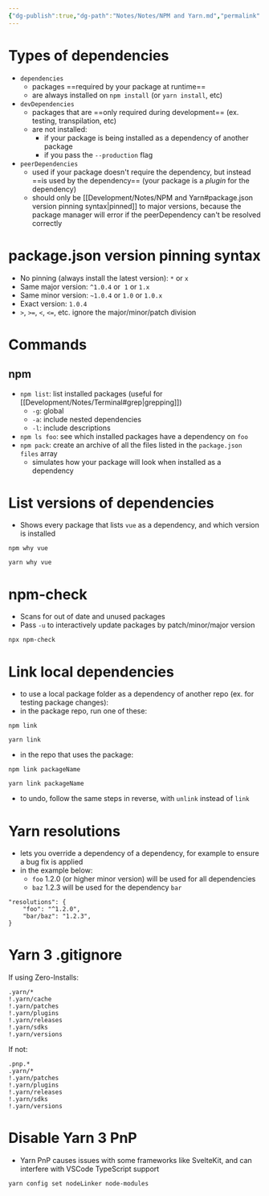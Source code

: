 ```yaml
---
{"dg-publish":true,"dg-path":"Notes/Notes/NPM and Yarn.md","permalink":"/notes/notes/npm-and-yarn/","tags":["tech/web"]}
---
```



# Types of dependencies

- `dependencies`
    - packages ==required by your package at runtime==
    - are always installed on `npm install` (or `yarn install`, etc)
- `devDependencies`
    - packages that are ==only required during development== (ex. testing, transpilation, etc)
    - are not installed:
        - if your package is being installed as a dependency of another package
        - if you pass the `--production` flag
- `peerDependencies`
    - used if your package doesn't require the dependency, but instead ==is used by the dependency== (your package is a *plugin* for the dependency)
    - should only be [[Development/Notes/NPM and Yarn#package.json version pinning syntax\|pinned]] to major versions, because the package manager will error if the peerDependency can't be resolved correctly

# package.json version pinning syntax

- No pinning (always install the latest version): `*` or `x`
- Same major version: `^1.0.4` or  `1` or `1.x`
- Same minor version: `~1.0.4` or `1.0` or `1.0.x`
- Exact version: `1.0.4`
- `>`, `>=`, `<`, `<=`, etc. ignore the major/minor/patch division

# Commands

## npm

- `npm list`: list installed packages (useful for [[Development/Notes/Terminal#grep\|grepping]])
    - `-g`: global
    - `-a`: include nested dependencies
    - `-l`: include descriptions
- `npm ls foo`: see which installed packages have a dependency on `foo`
- `npm pack`: create an archive of all the files listed in the `package.json` `files` array
    - simulates how your package will look when installed as a dependency

# List versions of dependencies

- Shows every package that lists `vue` as a dependency, and which version is installed

```shell
npm why vue
```

```shell
yarn why vue
```

# npm-check

- Scans for out of date and unused packages
- Pass `-u` to interactively update packages by patch/minor/major version

```shell
npx npm-check
```

# Link local dependencies

- to use a local package folder as a dependency of another repo (ex. for testing package changes):
- in the package repo, run one of these:

```shell
npm link
```

```shell
yarn link
```

- in the repo that uses the package:

```shell
npm link packageName
```

```shell
yarn link packageName
```

- to undo, follow the same steps in reverse, with `unlink` instead of `link`

# Yarn resolutions

- lets you override a dependency of a dependency, for example to ensure a bug fix is applied
- in the example below:
    - `foo` 1.2.0 (or higher minor version) will be used for all dependencies
    - `baz` 1.2.3 will be used for the dependency `bar`

```
"resolutions": {
    "foo": "^1.2.0",
    "bar/baz": "1.2.3",
}
```

# Yarn 3 .gitignore

If using Zero-Installs:

```gitignore
.yarn/*
!.yarn/cache
!.yarn/patches
!.yarn/plugins
!.yarn/releases
!.yarn/sdks
!.yarn/versions
```

If not:

```gitignore
.pnp.*
.yarn/*
!.yarn/patches
!.yarn/plugins
!.yarn/releases
!.yarn/sdks
!.yarn/versions
```

# Disable Yarn 3 PnP

- Yarn PnP causes issues with some frameworks like SvelteKit, and can interfere with VSCode TypeScript support

```shell
yarn config set nodeLinker node-modules
```
